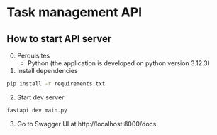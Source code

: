# Task management API
## How to start API server
0. Perquisites
    - Python (the application is developed on python version 3.12.3)
1. Install dependencies
```sh
pip install -r requirements.txt   
```
2. Start dev server
```sh
fastapi dev main.py       
```
3. Go to Swagger UI at http://localhost:8000/docs 
